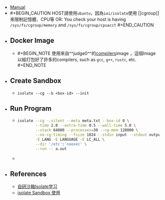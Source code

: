 - [Manual](http://www.ucw.cz/moe/isolate.1.html#_name)
- #+BEGIN_CAUTION
  HOST請使用`ubuntu`，因為`ioi/isolate`使用 [[cgroup]] 來限制記憶體、CPU等
  OR: You check your host is having `/sys/fs/cgroup/memory` and `/sys/fs/cgroup/cpuacct`
  #+END_CAUTION
- ## Docker Image
	- #+BEGIN_NOTE
	  使用來自^^judge0^^的[compilers](https://hub.docker.com/r/judge0/compilers)image ，這個Image以經打包好了許多的compilers, such as `gcc`, `g++`, `rustc`, etc.
	  #+END_NOTE
- ## Create Sandbox
	- `isolate --cg --b <box-id> --init`
- ## Run Program
	- ```bash
	  isolate --cg --silent --meta meta.txt --box-id 0 \
	          --time 2.0 --extra-time 0.5 --wall-time 5.0 \
	          --stack 64000 --processes=30 --cg-mem 128000 \
	          --no-cg-timing --fsize 1024 --stdin input --stdout output \
	          -E LANG -E LANGUAGE -E LC_ALL \
	          --dir '/etc':'noexec' \
	          --run -- a.out
	  ```
	-
- ## References
	- [自研沙箱Isolate学习](https://juejin.cn/post/6927151461625233416)
	- [isolate Sandbox 使用](https://tracyliu1220.github.io/2020/09/22/2020-09-22-Sandbox-ioi-isolate/)